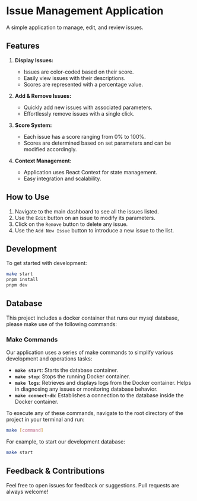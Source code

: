 # Issue Management Application

A simple application to manage, edit, and review issues.

## Features

1. **Display Issues:**

    - Issues are color-coded based on their score.
    - Easily view issues with their descriptions.
    - Scores are represented with a percentage value.

2. **Add & Remove Issues:**

    - Quickly add new issues with associated parameters.
    - Effortlessly remove issues with a single click.

3. **Score System:**

    - Each issue has a score ranging from 0% to 100%.
    - Scores are determined based on set parameters and can be modified accordingly.

4. **Context Management:**
    - Application uses React Context for state management.
    - Easy integration and scalability.

## How to Use

1. Navigate to the main dashboard to see all the issues listed.
2. Use the `Edit` button on an issue to modify its parameters.
3. Click on the `Remove` button to delete any issue.
4. Use the `Add New Issue` button to introduce a new issue to the list.

## Development

To get started with development:

```bash
make start
pnpm install
pnpm dev
```

## Database

This project includes a docker container that runs our mysql database, please make use of the following commands:

### Make Commands

Our application uses a series of make commands to simplify various development and operations tasks:

-   **`make start`**: Starts the database container.
-   **`make stop`**: Stops the running Docker container.
-   **`make logs`**: Retrieves and displays logs from the Docker container. Helps in diagnosing any issues or monitoring database behavior.
-   **`make connect-db`**: Establishes a connection to the database inside the Docker container.

To execute any of these commands, navigate to the root directory of the project in your terminal and run:

```bash
make [command]
```

For example, to start our development database:

```bash
make start
```

## Feedback & Contributions

Feel free to open issues for feedback or suggestions. Pull requests are always welcome!
